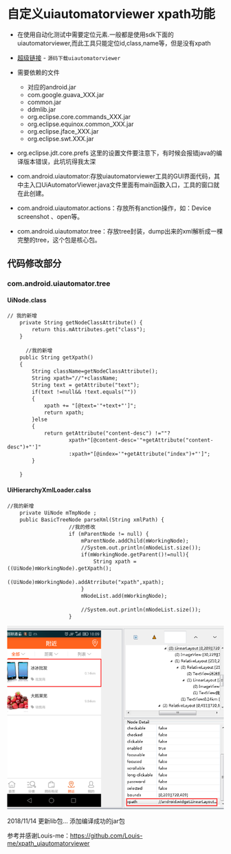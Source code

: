 # 自定义uiautomatorviewer xpath功能
* 在使用自动化测试中需要定位元素.一般都是使用sdk下面的uiautomatorviewer,而此工具只能定位id,class,name等，但是没有xpath
* [超级链接](https://android.googlesource.com/platform/frameworks/uiautomator/+/android-sdk-4.4.2_r1.0.1) - `源码下载uiautomatorviewer`
* 需要依赖的文件
	* 对应的android.jar
	* com.google.guava_XXX.jar
	* common.jar
	* ddmlib.jar
	* org.eclipse.core.commands_XXX.jar
	* org.eclipse.equinox.common_XXX.jar
	* org.eclipse.jface_XXX.jar
	* org.eclipse.swt.XXX.jar
	
* org.eclipse.jdt.core.prefs 这里的设置文件要注意下，有时候会报错java的编译版本错误，此坑坑得我太深

* com.android.uiautomator:存放uiautomatorviewer工具的GUI界面代码，其中主入口UiAutomatorViewer.java文件里面有main函数入口，工具的窗口就在此创建。
* com.android.uiautomator.actions：存放所有anction操作，如：Device screenshot 、open等。
* com.android.uiautomator.tree：存放tree封装，dump出来的xml解析成一棵完整的tree，这个包是核心包。

## 代码修改部分
### com.android.uiautomator.tree
#### UiNode.class
```
// 我的新增
    private String getNodeClassAttribute() {
  		return this.mAttributes.get("class");
  	}
	
	  //我的新增
    public String getXpath()
    {
        String className=getNodeClassAttribute();
        String xpath="//"+className;
        String text = getAttribute("text");
        if(text !=null&& !text.equals(""))
        {
            xpath += "[@text='"+text+"']";
            return xpath;
        }else 
        {
            return getAttribute("content-desc") !=""?
                    xpath+"[@content-desc='"+getAttribute("content-desc")+"']"
                    :xpath+"[@index='"+getAttribute("index")+"']";
        }

    }
```

#### UiHierarchyXmlLoader.calss
```
//我的新增
    private UiNode mTmpNode ;
	public BasicTreeNode parseXml(String xmlPath) {
                    //我的修改
                    if (mParentNode != null) {
                        mParentNode.addChild(mWorkingNode);
                        //System.out.println(mNodeList.size());
                        if(mWorkingNode.getParent()!=null){
                        	String xpath = ((UiNode)mWorkingNode).getXpath();
                        	((UiNode)mWorkingNode).addAtrribute("xpath",xpath);
                        }
                        mNodeList.add(mWorkingNode);

                        //System.out.println(mNodeList.size());
                    }
```



![pic.png](pic.png "pic.png")

2018/11/14
更新lib包...
添加编译成功的jar包

参考并感谢Louis-me：https://github.com/Louis-me/xpath_uiautomatorviewer


